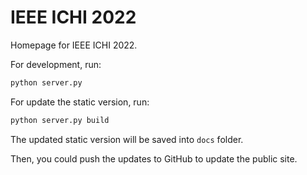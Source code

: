 # IEEE ICHI 2022

Homepage for IEEE ICHI 2022.

For development, run:

```bash
python server.py
```

For update the static version, run:

```bash
python server.py build
```

The updated static version will be saved into `docs` folder.

Then, you could push the updates to GitHub to update the public site.